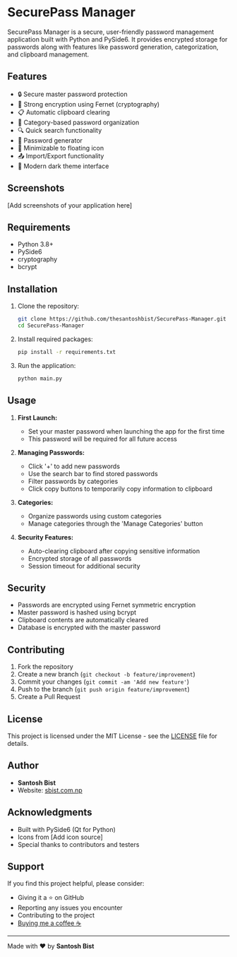 # SecurePass Manager

SecurePass Manager is a secure, user-friendly password management application built with Python and PySide6. It provides encrypted storage for passwords along with features like password generation, categorization, and clipboard management.

## Features

- 🔒 Secure master password protection  
- 🔑 Strong encryption using Fernet (cryptography)  
- 📋 Automatic clipboard clearing  
- 🎯 Category-based password organization  
- 🔍 Quick search functionality  
- 🔄 Password generator  
- 📱 Minimizable to floating icon  
- 📤 Import/Export functionality  
- 🌙 Modern dark theme interface  

## Screenshots

[Add screenshots of your application here]

## Requirements

- Python 3.8+
- PySide6
- cryptography
- bcrypt

## Installation

1. Clone the repository:
   ```bash
   git clone https://github.com/thesantoshbist/SecurePass-Manager.git
   cd SecurePass-Manager
   ```

2. Install required packages:
   ```bash
   pip install -r requirements.txt
   ```

3. Run the application:
   ```bash
   python main.py
   ```

## Usage

1. **First Launch:**  
   - Set your master password when launching the app for the first time  
   - This password will be required for all future access  

2. **Managing Passwords:**  
   - Click '+' to add new passwords  
   - Use the search bar to find stored passwords  
   - Filter passwords by categories  
   - Click copy buttons to temporarily copy information to clipboard  

3. **Categories:**  
   - Organize passwords using custom categories  
   - Manage categories through the 'Manage Categories' button  

4. **Security Features:**  
   - Auto-clearing clipboard after copying sensitive information  
   - Encrypted storage of all passwords  
   - Session timeout for additional security  

## Security

- Passwords are encrypted using Fernet symmetric encryption
- Master password is hashed using bcrypt
- Clipboard contents are automatically cleared
- Database is encrypted with the master password

## Contributing

1. Fork the repository  
2. Create a new branch (`git checkout -b feature/improvement`)  
3. Commit your changes (`git commit -am 'Add new feature'`)  
4. Push to the branch (`git push origin feature/improvement`)  
5. Create a Pull Request  

## License

This project is licensed under the MIT License - see the [LICENSE](LICENSE) file for details.

## Author

- **Santosh Bist**  
- Website: [sbist.com.np](https://sbist.com.np)

## Acknowledgments

- Built with PySide6 (Qt for Python)
- Icons from [Add icon source]
- Special thanks to contributors and testers

## Support

If you find this project helpful, please consider:
- Giving it a ⭐ on GitHub
- Reporting any issues you encounter
- Contributing to the project
- [Buying me a coffee ☕](https://ko-fi.com/santoshbist)

---

Made with ❤️ by **Santosh Bist**
